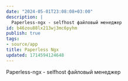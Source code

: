 ```yaml
---
date: "2024-05-01T23:08:08+03:00"
description: |
  Paperless-ngx - selfhost файловый менеджер
id: b46zou88lx213wj3mc6pyhm
publish: true
tags:
- source/app
title: Paperless Ngx
updated: 1714594124648
---
```

Paperless-ngx - selfhost файловый менеджер